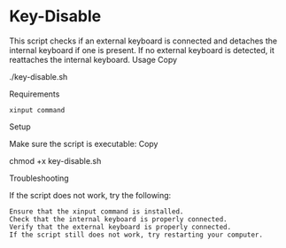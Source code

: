 # Key-Disable

This script checks if an external keyboard is connected and detaches the internal keyboard if one is present. If no external keyboard is detected, it reattaches the internal keyboard.
Usage
Copy

./key-disable.sh

Requirements

    xinput command

Setup

Make sure the script is executable:
Copy

chmod +x key-disable.sh

Troubleshooting

If the script does not work, try the following:

    Ensure that the xinput command is installed.
    Check that the internal keyboard is properly connected.
    Verify that the external keyboard is properly connected.
    If the script still does not work, try restarting your computer.
